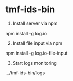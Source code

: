 # tmf-ids-bin

1. Install server via npm

npm install -g log.io

2. Install file input via npm

npm install -g log.io-file-input

3. Start logs monitoring

.../tmf-ids-bin/logs

